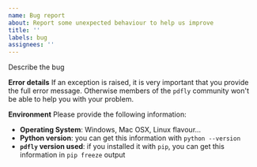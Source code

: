 ```yaml
---
name: Bug report
about: Report some unexpected behaviour to help us improve
title: ''
labels: bug
assignees: ''
---
```

<!--
Hi there! Thank you for wanting to make pdfly better 😉.

Please perform a quick search first, in order to check if your problem has already been reported:
https://github.com/py-pdf/pdfly/issues
-->

Describe the bug

**Error details**
If an exception is raised, it is very important that you provide the full error message.
Otherwise members of the `pdfly` community won't be able to help you with your problem.

**Environment**
Please provide the following information:
* **Operating System**: Windows, Mac OSX, Linux flavour...
* **Python version**: you can get this information with `python --version`
* **`pdfly` version used**: if you installed it with `pip`, you can get this information in `pip freeze` output

<!-- Bonus / recommended:

Often, there are bugfixes & other changes on pdfly git repo `master` branch
that have not been released yet. They are listed in the ChangeLog:
https://github.com/py-pdf/pdfly/blob/master/CHANGELOG.md

Hence, please check that your bug is still present using the latest version of pdfly from the git repository, by installing it this way:

    pip install git+https://github.com/py-pdf/pdfly.git@master

-->
